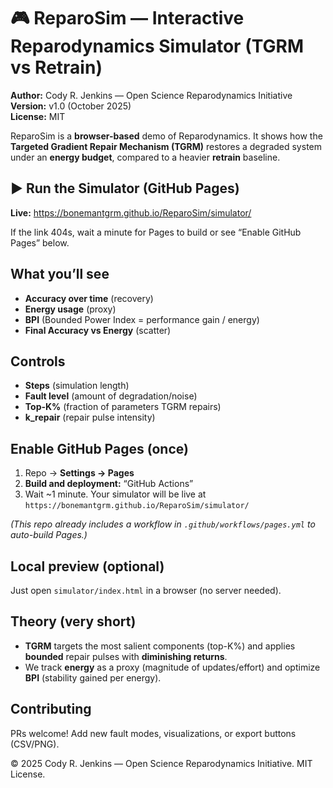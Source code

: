 # 🎮 ReparoSim — Interactive Reparodynamics Simulator (TGRM vs Retrain)

**Author:** Cody R. Jenkins — Open Science Reparodynamics Initiative  
**Version:** v1.0 (October 2025)  
**License:** MIT

ReparoSim is a **browser-based** demo of Reparodynamics. It shows how the **Targeted Gradient Repair Mechanism (TGRM)** restores a degraded system under an **energy budget**, compared to a heavier **retrain** baseline.

## ▶️ Run the Simulator (GitHub Pages)
**Live:** https://bonemantgrm.github.io/ReparoSim/simulator/

If the link 404s, wait a minute for Pages to build or see “Enable GitHub Pages” below.

## What you’ll see
- **Accuracy over time** (recovery)
- **Energy usage** (proxy)
- **BPI** (Bounded Power Index = performance gain / energy)
- **Final Accuracy vs Energy** (scatter)

## Controls
- **Steps** (simulation length)
- **Fault level** (amount of degradation/noise)
- **Top-K%** (fraction of parameters TGRM repairs)
- **k_repair** (repair pulse intensity)

## Enable GitHub Pages (once)
1. Repo → **Settings → Pages**
2. **Build and deployment:** “GitHub Actions”
3. Wait ~1 minute. Your simulator will be live at  
   `https://bonemantgrm.github.io/ReparoSim/simulator/`

*(This repo already includes a workflow in `.github/workflows/pages.yml` to auto-build Pages.)*

## Local preview (optional)
Just open `simulator/index.html` in a browser (no server needed).

## Theory (very short)
- **TGRM** targets the most salient components (top-K%) and applies **bounded** repair pulses with **diminishing returns**.  
- We track **energy** as a proxy (magnitude of updates/effort) and optimize **BPI** (stability gained per energy).

## Contributing
PRs welcome! Add new fault modes, visualizations, or export buttons (CSV/PNG).

© 2025 Cody R. Jenkins — Open Science Reparodynamics Initiative. MIT License.
